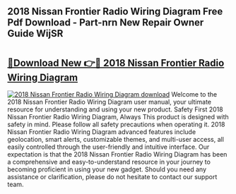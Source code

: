 ## 2018 Nissan Frontier Radio Wiring Diagram Free Pdf Download - Part-nrn New Repair Owner Guide WijSR

# <h2><a href="http://dfo0n9.blite.top/?on=2018+Nissan+Frontier+Radio+Wiring+Diagram">🔗Download New 👉🔴 2018 Nissan Frontier Radio Wiring Diagram</a></h2>

[![2018 Nissan Frontier Radio Wiring Diagram download](https://i.imgur.com/lujVjoI.png)](http://dfo0n9.blite.top/?on=2018+Nissan+Frontier+Radio+Wiring+Diagram)
Welcome to the 2018 Nissan Frontier Radio Wiring Diagram user manual, your ultimate resource for understanding and using your new product. Safety First 2018 Nissan Frontier Radio Wiring Diagram, Always This product is designed with safety in mind. Please follow all safety precautions when operating it. 2018 Nissan Frontier Radio Wiring Diagram advanced features include geolocation, smart alerts, customizable themes, and multi-user access, all easily controlled through the user-friendly and intuitive interface. Our expectation is that the 2018 Nissan Frontier Radio Wiring Diagram has been a comprehensive and easy-to-understand resource in your journey to becoming proficient in using your new gadget. Should you need any assistance or clarification, please do not hesitate to contact our support team.
